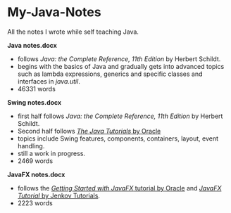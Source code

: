 # My-Java-Notes
All the notes I wrote while self teaching Java. 

**Java notes.docx**
- follows *Java: the Complete Reference, 11th Edition* by Herbert Schildt.
- begins with the basics of Java and gradually gets into advanced topics such as lambda expressions, generics and specific classes and interfaces in *java.util*.
- 46331 words

**Swing notes.docx**
- first half follows *Java: the Complete Reference, 11th Edition* by Herbert Schildt. 
- Second half follows [*The Java Tutorials* by Oracle](https://docs.oracle.com/javase/tutorial/uiswing/)
- topics include Swing features, components, containers, layout, event handling.
- still a work in progress.
- 2469 words

**JavaFX notes.docx**
- follows the [*Getting Started with JavaFX* tutorial by Oracle](https://docs.oracle.com/javafx/2/get_started/jfxpub-get_started.htm) and [*JavaFX Tutorial* by Jenkov Tutorials](http://tutorials.jenkov.com/javafx/index.html).
- 2223 words
